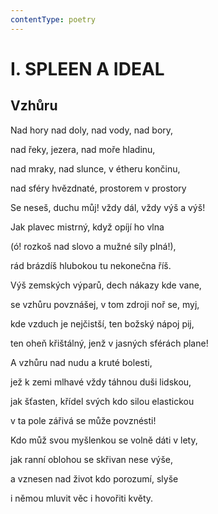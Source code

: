 ```yaml
---
contentType: poetry
---
```


# I. SPLEEN A IDEAL

## Vzhůru

Nad hory nad doly, nad vody, nad bory,

nad řeky, jezera, nad moře hladinu,

nad mraky, nad slunce, v étheru končinu,

nad sféry hvězdnaté, prostorem v prostory

Se neseš, duchu můj! vždy dál, vždy výš a výš!

Jak plavec mistrný, když opíjí ho vlna

(ó! rozkoš nad slovo a mužné síly plná!),

rád brázdíš hlubokou tu nekonečna říš.

Výš zemských výparů, dech nákazy kde vane,

se vzhůru povznášej, v tom zdroji noř se, myj,

kde vzduch je nejčistší, ten božský nápoj pij,

ten oheň křištálný, jenž v jasných sférách plane!

A vzhůru nad nudu a kruté bolesti,

jež k zemi mlhavé vždy táhnou duši lidskou,

jak šťasten, křídel svých kdo silou elastickou

v ta pole zářivá se může povznésti!

Kdo můž svou myšlenkou se volně dáti v lety,

jak ranní oblohou se skřivan nese výše,

a vznesen nad život kdo porozumí, slyše

i němou mluvit věc i hovořiti květy.
